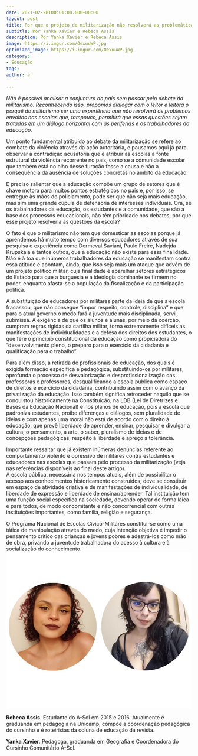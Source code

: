 ```yaml
---
date: 2021-02-28T00:01:00.000+00:00
layout: post
title: Por que o projeto de militarização não resolverá as problemáticas nas escolas?
subtitle: Por Yanka Xavier e Rebeca Assis
description: Por Yanka Xavier e Rebeca Assis
image: https://i.imgur.com/OexuuWP.jpg
optimized_image: https://i.imgur.com/OexuuWP.jpg
category:
- Educação
tags: 
author: a

---
```

_Não é possível analisar a conjuntura do país sem passar pelo debate do militarismo. Reconhecendo isso, propomos dialogar com o leitor e leitora o porquê do militarismo ser uma experiência que não resolverá os problemas envoltos nas escolas que, tampouco, permitirá que essas questões sejam tratadas em um diálogo horizontal com as periferias e os trabalhadores da educação._  
   
 Um ponto fundamental atribuído ao debate da militarização se refere ao combate da violência através da ação autoritária, e pausamos aqui já para observar a contradição acusatória que é atribuir às escolas a fonte estrutural da violência recorrente no país, como se a comunidade escolar que também está no olho desse furação fosse a causa e não a consequência da ausência de soluções concretas no âmbito da educação.   
   
 É preciso salientar que a educação compõe um grupo de setores que é chave motora para muitos pontos estratégicos no país e, por isso, se entregue às mãos do policiamento, pode ser que não seja mais educação, mas sim uma grande cúpula de defensoria de interesses individuais. Ora, se os trabalhadores da educação, os estudantes e a comunidade, que são a base dos processos educacionais, não têm prioridade nos debates, por que esse projeto resolveria as questões da escola?   
   
 O fato é que o militarismo não tem que domesticar as escolas porque já aprendemos há muito tempo com diversos educadores através de sua pesquisa e experiência como Dermeval Saviani, Paulo Freire, Nadejda Krupskaia e tantos outros, que a educação não existe para essa finalidade. Não é à toa que inúmeros trabalhadores da educação se manifestam contra essa atitude e apontam, ainda, que isso seja mais um ataque que advém de um projeto político militar, cuja finalidade é aparelhar setores estratégicos do Estado para que a burguesia e a ideologia dominante se firmem no poder, enquanto afasta-se a população da fiscalização e da participação política.  
   
 A substituição de educadores por militares parte da ideia de que a escola fracassou, que não consegue “impor respeito, controle, disciplina” e que para o atual governo o medo fará a juventude mais disciplinada, servil, submissa. A exigência de que os alunos e alunas, por meio da coerção, cumpram regras rígidas da cartilha militar, torna extremamente difíceis as manifestações de individualidades e a defesa dos direitos dos estudantes, o que fere o princípio constitucional da educação como propiciadora do “desenvolvimento pleno, o preparo para o exercício da cidadania e qualificação para o trabalho”.  
   
 Para além disso, a retirada de profissionais de educação, dos quais é exigida formação específica e pedagógica, substituindo-os por militares, aprofunda o processo de desvalorização e desprofissionalização das professoras e professores, desqualificando a escola pública como espaço de direitos e exercício da cidadania, contribuindo assim com o avanço da privatização da educação. Isso também significa retroceder naquilo que se conquistou historicamente na Constituição, na LDB (Lei de Diretrizes e Bases da Educação Nacional) e nos planos de educação, pois a escola que padroniza estudantes, proíbe diferenças e diálogos, sem pluralidade de ideias e com apenas uma moral não está de acordo com o direito à educação, que prevê liberdade de aprender, ensinar, pesquisar e divulgar a cultura, o pensamento, a arte, o saber, pluralismo de ideias e de concepções pedagógicas, respeito à liberdade e apreço à tolerância.   
   
 Importante ressaltar que já existem inúmeras denúncias referente ao comportamento violento e opressivo de militares contra estudantes e educadores nas escolas que passam pelo processo da militarização (veja nas referências disponíveis ao final deste artigo).  
 A escola pública, necessária nos tempos atuais, além de possibilitar o acesso aos conhecimentos historicamente construídos, deve se constituir em espaço de atividade criativa e de manifestações de individualidade, de liberdade de expressão e liberdade de ensinar/aprender. Tal instituição tem uma função social específica na sociedade, devendo operar de forma laica e para todos, de modo concomitante e não concorrencial com outras instituições importantes, como família, religião e segurança.  
   
 O Programa Nacional de Escolas Cívico-Militares constitui-se como uma tática de manipulação através do medo, cuja intenção objetiva é impedir o pensamento crítico das crianças e jovens pobres e adestrá-los como mão de obra, privando a juventude trabalhadora do acesso à cultura e à socialização do conhecimento.![Autores](https://raw.githubusercontent.com/asolgru/revista/master/assets/img/uploads/rebecayanka.jpeg "Autores")

**Rebeca Assis**. Estudante do A-Sol em 2015 e 2016. Atualmente é graduanda em pedagogia na Unicamp, compõe a coordenação pedagógica do cursinho e é roteiristas da coluna de educação da revista.

**Yanka Xavier**. Pedagoga, graduanda em Geografia e Coordenadora do Cursinho Comunitário A-Sol.